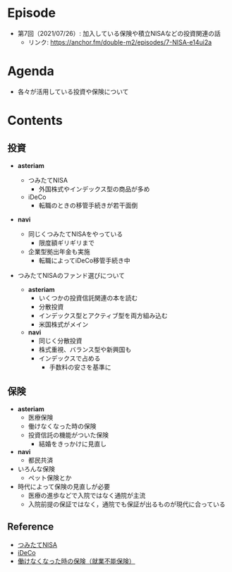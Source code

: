 # Episode
- 第7回（2021/07/26）: 加入している保険や積立NISAなどの投資関連の話
    - リンク: https://anchor.fm/double-m2/episodes/7-NISA-e14ui2a

# Agenda
- 各々が活用している投資や保険について

# Contents
## 投資
- **asteriam**
	- つみたてNISA
		- 外国株式やインデックス型の商品が多め
	- iDeCo
		- 転職のときの移管手続きが若干面倒

- **navi**
	- 同じくつみたてNISAをやっている
	    - 限度額ギリギリまで
	- 企業型拠出年金も実施
		- 転職によってiDeCo移管手続き中

- つみたてNISAのファンド選びについて
	- **asteriam**
		- いくつかの投資信託関連の本を読む
		- 分散投資
		- インデックス型とアクティブ型を両方組み込む
		- 米国株式がメイン
	- **navi**
		- 同じく分散投資
		- 株式重視、バランス型や新興国も
		- インデックスで占める
			- 手数料の安さを基準に

## 保険
- **asteriam**
  - 医療保険
  - 働けなくなった時の保険
  - 投資信託の機能がついた保険
  	  - 結婚をきっかけに見直し
- **navi**
  - 都民共済
- いろんな保険
	- ペット保険とか
- 時代によって保険の見直しが必要
    - 医療の進歩などで入院ではなく通院が主流
	- 入院前提の保証ではなく，通院でも保証が出るものが現代に合っている

## Reference
- [つみたてNISA](https://www.fsa.go.jp/policy/nisa2/about/tsumitate/overview/index.html)
- [iDeCo](https://www.ideco-koushiki.jp/)
- [働けなくなった時の保険（就業不能保険）](https://www.lifenet-seimei.co.jp/product/disability/)
